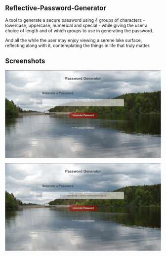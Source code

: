 ## Reflective-Password-Generator

A tool to generate a secure password using 4 groups of characters - lowercase, uppercase, numerical and special - while giving the user a choice of length and of which groups to use in generating the password. 
 
And all the while the user may enjoy viewing a serene lake surface, reflecting along with it, contemplating the things in life that truly matter.

## Screenshots

![Screenshot of the home page](./Assets/pw-generator.png)

![Screenshot after password generation](./Assets/pw-generator2.png)

